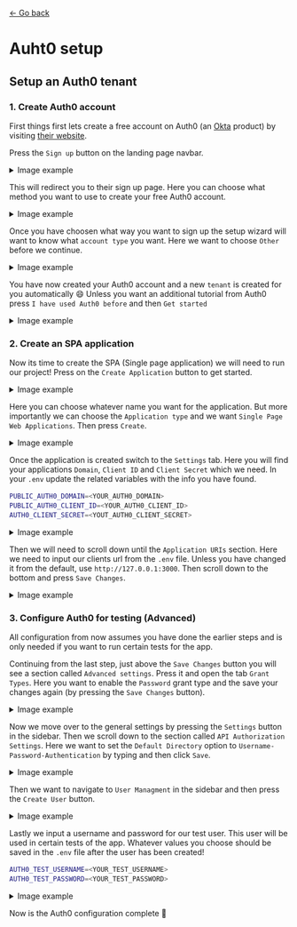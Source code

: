 [← Go back](./SETUP.md)

# Auht0 setup

## Setup an Auth0 tenant

### 1. Create Auth0 account

First things first lets create a free account on Auth0 (an [Okta](https://www.okta.com/) product) by visiting [their website](https://auth0.com/).

Press the `Sign up` button on the landing page navbar.

<details>
  <summary>Image example</summary>
  <img alt="Auth0 landing page" src="./images/1-auth0-landing-page.png" />
</details>

This will redirect you to their sign up page. Here you can choose what method you want to use to create your free Auth0 account.

<details>
  <summary>Image example</summary>
  <img alt="Auth0 sign up page" src="./images/2-auth0-sign-up-page.png" />
</details>

Once you have choosen what way you want to sign up the setup wizard will want to know what `account type` you want. Here we want to choose `Other` before we continue.

<details>
  <summary>Image example</summary>
  <img alt="Account type selection" src="./images/3-accont-type.png" />
</details>

You have now created your Auth0 account and a new `tenant` is created for you automatically 😄 Unless you want an additional tutorial from Auth0 press `I have used Auth0 before` and then `Get started`

<details>
  <summary>Image example</summary>
  <img alt="Dashboard intro" src="./images/4-dashboard-intro.png" />
</details>

### 2. Create an SPA application

Now its time to create the SPA (Single page application) we will need to run our project! Press on the `Create Application` button to get started.

<details>
  <summary>Image example</summary>
  <img alt="Dashboard start page" src="./images/5-dashboard-start-page.png" />
</details>

Here you can choose whatever name you want for the application. But more importantly we can choose the `Application type` and we want `Single Page Web Applications`. Then press `Create`.

<details>
  <summary>Image example</summary>
  <img alt="Create SPA" src="./images/6-create-spa.png" />
</details>

Once the application is created switch to the `Settings` tab. Here you will find your applications `Domain`, `Client ID` and `Client Secret` which we need. In your `.env` update the related variables with the info you have found.

```sh
PUBLIC_AUTH0_DOMAIN=<YOUR_AUTH0_DOMAIN>
PUBLIC_AUTH0_CLIENT_ID=<YOUR_AUTH0_CLIENT_ID>
AUTH0_CLIENT_SECRET=<YOUT_AUTH0_CLIENT_SECRET>
```

<details>
  <summary>Image example</summary>
  <img alt="SPA settings page" src="./images/7-spa-settings-page-secrets.png" />
</details>

Then we will need to scroll down until the `Application URIs` section. Here we need to input our clients url from the `.env` file. Unless you have changed it from the default, use `http://127.0.0.1:3000`. Then scroll down to the bottom and press `Save Changes`.

<details>
  <summary>Image example</summary>
  <img alt="SPA application uris" src="./images/8-spa-settings-application-uris.png" />
</details>

### 3. Configure Auth0 for testing (Advanced)

All configuration from now assumes you have done the earlier steps and is only needed if you want to run certain tests for the app.

Continuing from the last step, just above the `Save Changes` button you will see a section called `Advanced settings`. Press it and open the tab `Grant Types`. Here you want to enable the `Password` grant type and the save your changes again (by pressing the `Save Changes` button).

<details>
  <summary>Image example</summary>
  <img alt="SPA advanced settings" src="./images/9-spa-advanced-settings.png" />
</details>

Now we move over to the general settings by pressing the `Settings` button in the sidebar. Then we scroll down to the section called `API Authorization Settings`. Here we want to set the `Default Directory` option to `Username-Password-Authentication` by typing and then click `Save`.

<details>
  <summary>Image example</summary>
  <img alt="API authorization settings" src="./images/10-settings-api-authorization.png" />
</details>

Then we want to navigate to `User Managment` in the sidebar and then press the `Create User` button.

<details>
  <summary>Image example</summary>
  <img alt="User Managment page" src="./images/11-user-managment-start-page.png" />
</details>

Lastly we input a username and password for our test user. This user will be used in certain tests of the app. Whatever values you choose should be saved in the `.env` file after the user has been created!

```sh
AUTH0_TEST_USERNAME=<YOUR_TEST_USERNAME>
AUTH0_TEST_PASSWORD=<YOUR_TEST_PASSWORD>
```

<details>
  <summary>Image example</summary>
  <img alt="Create new user" src="./images/12-create-new-user.png" />
</details>

Now is the Auth0 configuration complete 🥳
